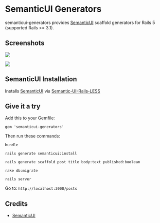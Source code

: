 # SemanticUI Generators

semanticui-generators provides [SemanticUI](http://semantic-ui.com/) scaffold generators for Rails 5 (supported Rails >= 3.1).

## Screenshots

![](https://github.com/mlins/semanticui-generators/blob/master/doc/images/screenshot-1.png)

![](https://github.com/mlins/semanticui-generators/blob/master/doc/images/screenshot-2.png)

## SemanticUI Installation

Installs [SemanticUI](http://semantic-ui.com/) via [Semantic-UI-Rails-LESS](https://github.com/Semantic-Org/Semantic-UI-Rails-LESS)

## Give it a try

Add this to your Gemfile:

`gem 'semanticui-generators'`

Then run these commands:

`bundle`

`rails generate semanticui:install`

`rails generate scaffold post title body:text published:boolean`

`rake db:migrate`

`rails server`

Go to: `http://localhost:3000/posts`

## Credits

* [SemanticUI](http://semantic-ui.com/)
